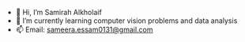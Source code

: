 - 👋 Hi, I’m Samirah Alkholaif
- 🌱 I’m currently learning computer vision problems and data analysis
- 📫 Email: sameera.essam0131@gmail.com

<!---
sameeraessam0131/sameeraessam0131 is a ✨ special ✨ repository because its `README.md` (this file) appears on your GitHub profile.
You can click the Preview link to take a look at your changes.
--->
